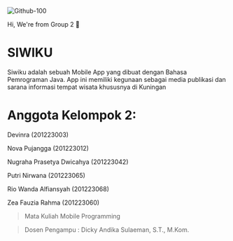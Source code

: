 ![Github-100](https://user-images.githubusercontent.com/56666072/201453421-ba3b88b6-5d6f-42a3-80fb-b71150376462.jpg)

Hi, We're from Group 2 👋

# SIWIKU
Siwiku adalah sebuah Mobile App yang dibuat dengan Bahasa Pemrograman Java. App ini memiliki kegunaan sebagai media publikasi dan sarana informasi tempat wisata khususnya di Kuningan


# Anggota Kelompok 2:

Devinra (201223003)

Nova Pujangga (201223012)

Nugraha Prasetya Dwicahya (201223042)

Putri Nirwana (201223065)

Rio Wanda Alfiansyah (201223068)

Zea Fauzia Rahma (201223060)



> Mata Kuliah Mobile Programming

> Dosen Pengampu : Dicky Andika Sulaeman, S.T., M.Kom.
